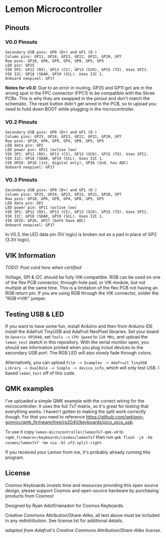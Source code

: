 # Lemon Microcontroller

## Pinouts

### V0.0 Pinouts
```
Secondary USB pins: GP0 (D+) and GP1 (D-)
Column pins: GP11, GP24, GP23, GP22, GP21, GP20, GP7
Row pins: GP10, GP6, GP9, GP4, GP8, GP5, GP3
LED pin: GP25
VIK SPI: GP12 (RX), GP13 (CS), GP13 (SCK), GP15 (TX). Uses SPI1.
VIK I2C: GP18 (SDA0, GP19 (SCL). Uses I2C 1.
Onboard neopixel: GP17
```

**Notes for v0.0**: Due to an error in routing, GP25 and GP11 got are in the wrong spot in the FPC connector (FPC1) to be compatible with the Skree PCBs. This is why they are swapped in the pinout and don't match the schematic. The reset button didn't get wired in the PCB, so to upload you need to hold down BOOT while plugging in the microcontroller.

### V0.2 Pinouts

```
Secondary USB pins: GP0 (D+) and GP1 (D-)
Column pins: GP25, GP24, GP23, GP22, GP21, GP20, GP7
Row pins: GP10, GP6, GP9, GP4, GP8, GP5, GP3
LED data pin: GP2
LED power pin: GP11 (active low)
VIK SPI: GP12 (RX), GP13 (CS), GP13 (SCK), GP15 (TX). Uses SPI1.
VIK I2C: GP18 (SDA0, GP19 (SCL). Uses I2C 1.
VIK GPIO: GP16 (1st, digital only), GP26 (2nd, has ADC)
Onboard neopixel: GP17
```

### V0.3 Pinouts

```
Secondary USB pins: GP0 (D+) and GP1 (D-)
Column pins: GP25, GP24, GP23, GP22, GP21, GP20, GP7
Row pins: GP10, GP6, GP9, GP4, GP8, GP5, GP3
LED data pin: GP2
LED power pin: GP11 (active low)
VIK SPI: GP12 (RX), GP13 (CS), GP13 (SCK), GP15 (TX). Uses SPI1.
VIK I2C: GP18 (SDA0, GP19 (SCL). Uses I2C 1.
VIK GPIO: GP26, GP27 (both have ADC)
Onboard neopixel: GP17
```

In V0.3, the LED data pin (5V logic) is broken out as a pad in place of GP2 (3.3V logic).

## VIK Information

*TODO: Post card here when certified*

Voltage, SPI & I2C should be fully VIK-compatible. RGB can be used on one of the flex PCB connector, through-hole pad, or VIK module, but not multiple at the same time. This is a limitation of the flex PCB not having an RGB return pin. If you are using RGB through the VIK connector, solder the "RGB->VIK" jumper.

## Testing USB & LED

If you want to have some fun, install Arduino and then from Arduino IDE install the Adafruit TinyUSB and Adafruit NeoPixel libraries. Set your board to `Generic RP2040`, set `Tools -> CPU Speed` to `120 MHz`, and upload the `lemon_test` sketch in this repository. With the serial monitor open, you should see information printed when you plug in/out devices to the secondary USB port. The RGB LED will also slowly fade through colors.

Alternatively, you can upload `File -> Examples -> Adafruit TinyUSB Library -> DualRole -> Simple -> device_info`, which will only test USB. I based `lemon_test` off of this code.

## QMK examples

I've uploaded a simple QMK example with the correct wiring for the microcontroller. It uses the full 7x7 matrix, so it's great for testing that everything works. I haven't gotten to making the split work correctly though. For that you need to reference https://github.com/sekigon-gonnoc/qmk_firmware/tree/rp2040/keyboards/pico_pico_usb.

To use it copy `lemon-microcontroller/lemon7x7-qmk-v0` to `<qmk_firmware>/keyboards/cosmos/lemon7x7` then run `qmk flash -j4 -kb cosmos/lemon7x7 -km via -bl uf2-split-right`.

If you received your Lemon from me, it's probably already running this program.

## License

Cosmos Keyboards invests time and resources providing this open source design, please support Cosmos and open-source hardware by purchasing products from Cosmos!

Designed by Ryan Adolf/rianadon for Cosmos Keyboards.

Creative Commons Attribution/Share-Alike, all text above must be included in any redistribution. See license.txt for additional details.

*adapted from Adafruit's Creative Commons Attribution/Share-Alike license.*
